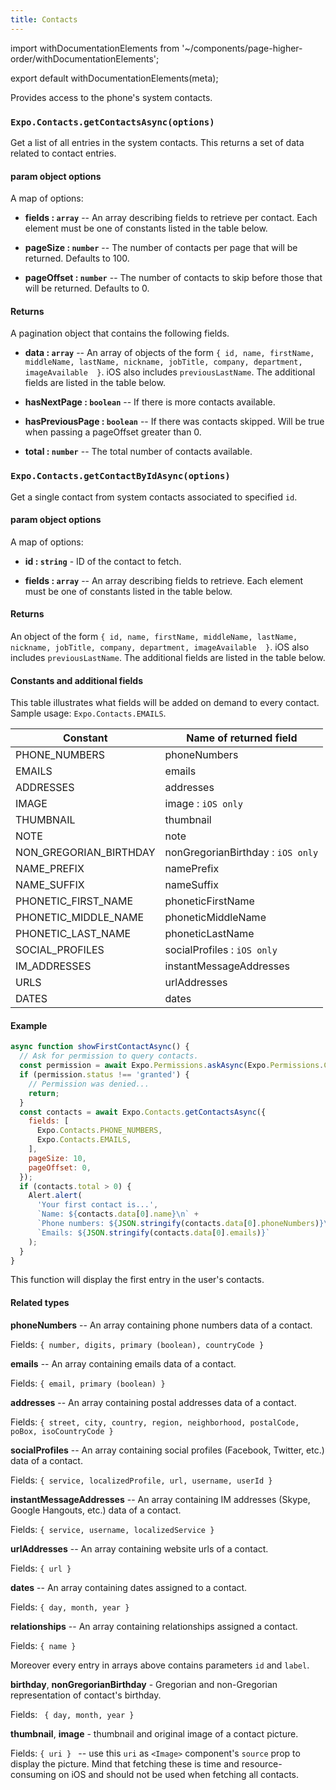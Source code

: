 ```yaml
---
title: Contacts
---
```


import withDocumentationElements from '~/components/page-higher-order/withDocumentationElements';

export default withDocumentationElements(meta);

Provides access to the phone's system contacts.

### `Expo.Contacts.getContactsAsync(options)`

Get a list of all entries in the system contacts. This returns a set of data related to contact entries.

#### param object options

A map of options:

-   **fields : `array`** -- An array describing fields to retrieve per contact. Each element must be one of constants listed in the table below.

-   **pageSize : `number`** -- The number of contacts per page that will be returned. Defaults to 100.

-   **pageOffset : `number`** -- The number of contacts to skip before those that will be returned. Defaults to 0.

#### Returns

A pagination object that contains the following fields.

-   **data : `array`** -- An array of objects of the form `{ id, name, firstName, middleName, lastName, nickname, jobTitle, company, department, imageAvailable  }`. iOS also includes `previousLastName`. The additional fields are listed in the table below.

-   **hasNextPage : `boolean`** -- If there is more contacts available.

-   **hasPreviousPage : `boolean`** -- If there was contacts skipped. Will be true when passing a pageOffset greater than 0.

-   **total : `number`** -- The total number of contacts available.

### `Expo.Contacts.getContactByIdAsync(options)`

Get a single contact from system contacts associated to specified `id`.

#### param object options

A map of options:

-   **id : `string`** - ID of the contact to fetch.

-   **fields : `array`** -- An array describing fields to retrieve. Each element must be one of constants listed in the table below.

#### Returns

An object of the form `{ id, name, firstName, middleName, lastName, nickname, jobTitle, company, department, imageAvailable  }`. iOS also includes `previousLastName`. The additional fields are listed in the table below.

#### Constants and additional fields

This table illustrates what fields will be added on demand to every contact. Sample usage: `Expo.Contacts.EMAILS`.

| Constant                     | Name of returned field            | 
| ---------------------------- | --------------------------------- |
| PHONE_NUMBERS                | phoneNumbers                      |
| EMAILS                       | emails                            |
| ADDRESSES                    | addresses                         |
| IMAGE                        | image : `iOS only`                |
| THUMBNAIL                    | thumbnail                         |
| NOTE                         | note                              |
| NON_GREGORIAN_BIRTHDAY       | nonGregorianBirthday : `iOS only` |
| NAME_PREFIX                  | namePrefix                        |
| NAME_SUFFIX                  | nameSuffix                        |
| PHONETIC_FIRST_NAME          | phoneticFirstName                 |
| PHONETIC_MIDDLE_NAME         | phoneticMiddleName                |
| PHONETIC_LAST_NAME           | phoneticLastName                  |
| SOCIAL_PROFILES              | socialProfiles : `iOS only`       |
| IM_ADDRESSES                 | instantMessageAddresses           |
| URLS                         | urlAddresses                      |
| DATES                        | dates                             |

#### Example

```javascript
async function showFirstContactAsync() {
  // Ask for permission to query contacts.
  const permission = await Expo.Permissions.askAsync(Expo.Permissions.CONTACTS);
  if (permission.status !== 'granted') {
    // Permission was denied...
    return;
  }
  const contacts = await Expo.Contacts.getContactsAsync({
    fields: [
      Expo.Contacts.PHONE_NUMBERS,
      Expo.Contacts.EMAILS,
    ],
    pageSize: 10,
    pageOffset: 0,
  });
  if (contacts.total > 0) {
    Alert.alert(
      'Your first contact is...',
      `Name: ${contacts.data[0].name}\n` +
      `Phone numbers: ${JSON.stringify(contacts.data[0].phoneNumbers)}\n` +
      `Emails: ${JSON.stringify(contacts.data[0].emails)}`
    );
  }
}
```

This function will display the first entry in the user's contacts.

#### Related types

**phoneNumbers** -- An array containing phone numbers data of a contact.

Fields: `{ number, digits, primary (boolean), countryCode }`

**emails** -- An array containing emails data of a contact.

Fields: `{ email, primary (boolean) }`

**addresses** -- An array containing postal addresses data of a contact.

Fields: `{ street, city, country, region, neighborhood, postalCode, poBox, isoCountryCode }`

**socialProfiles** -- An array containing social profiles (Facebook, Twitter, etc.) data of a contact.

Fields: `{ service, localizedProfile, url, username, userId }`

**instantMessageAddresses** -- An array containing IM addresses (Skype, Google Hangouts, etc.) data of a contact.

Fields: `{ service, username, localizedService }`

**urlAddresses** -- An array containing website urls of a contact.

Fields: `{ url }`

**dates** -- An array containing dates assigned to a contact.

Fields: `{ day, month, year }`

**relationships** -- An array containing relationships assigned a contact.

Fields: `{ name }`

Moreover every entry in arrays above contains parameters `id` and `label`.

**birthday**, **nonGregorianBirthday** - Gregorian and non-Gregorian representation of contact's birthday.

Fields: ` { day, month, year }`

**thumbnail**, **image** - thumbnail and original image of a contact picture.

Fields: `{ uri } ` -- use this `uri` as `<Image>` component's `source` prop to display the picture. Mind that fetching these is time and resource-consuming on iOS and should not be used when fetching all contacts.
